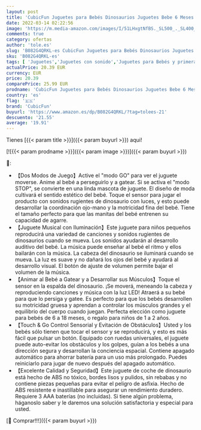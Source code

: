 ```yaml
---
layout: post
title: 'CubicFun Juguetes para Bebés Dinosaurios Juguetes Bebe 6 Meses Touch & Go Juguetes Musicales para Bebes 1 año  Juegos Educativos Regalos para Niños Niñas Pequeños de 1 2 3 años'
date: 2022-03-14 02:22:56
image: 'https://m.media-amazon.com/images/I/51LHxgtNfBS._SL500_._SL400_.jpg'
comments: true
category: ofertas
author: 'tole.es'
slug: 'B082G4QRKL-es CubicFun Juguetes para Bebés Dinosaurios Juguetes Bebe 6...'
sku: 'B082G4QRKL-es'
tags: [ 'Juguetes','Juguetes con sonido','Juguetes para Bebés y primera infancia','Juguetes y juegos','bebe','bebés','cubicfun', ]
actualPrice: 20.39 EUR
currency: EUR
price: 20.39
comparePrice: 25.99 EUR
prodname: 'CubicFun Juguetes para Bebés Dinosaurios Juguetes Bebe 6 Meses Touch & Go Juguetes Musicales para Bebes 1 año  Juegos Educativos Regalos para Niños Niñas Pequeños de 1 2 3 años'
country: 'es'
flag: '🇪🇸'
brand: 'CubicFun'
buyurl: 'https://www.amazon.es/dp/B082G4QRKL/?tag=tolees-21'
descuento: '21.55'
average: '19.91'
---
```


Tienes [{{< param title >}}]({{< param buyurl >}}) aqui!

[![{{< param prodname >}}]({{< param image >}})]({{< param buyurl >}})

🔎:

- 【Dos Modos de Juego】Active el "modo GO" para ver el juguete moverse. Anime al bebé a perseguirlo y a gatear. Si se activa el "modo STOP", se convierte en una linda mascota de juguete. El diseño de moda cultivará el sentido estético del bebé. Toque el sensor para jugar el producto con sonidos rugientes de dinosaurio con luces, y esto puede desarrollar la coordinación ojo-mano y la motricidad fina del bebé. Tiene el tamaño perfecto para que las manitas del bebé entrenen su capacidad de agarre.
- 【Juguete Musical con Iluminación】Este juguete para niños pequeños reproducirá una variedad de canciones y sonidos rugientes de dinosaurios cuando se mueva. Los sonidos ayudarán al desarrollo auditivo del bebé. La música puede enseñar al bebé el ritmo y ellos bailarán con la música. La cabeza del dinosaurio se iluminará cuando se mueva. La luz es suave y no dañará los ojos del bebé y ayudará al desarrollo visual. El botón de ajuste de volumen permite bajar el volumen de la música.
- 【Animar al Bebé a Gatear y a Desarrollar sus Músculos】Toque el sensor en la espalda del dinosaurio. ¡Se moverá, meneando la cabeza y reproduciendo canciones y música con la luz LED! Atraerá a su bebé para que lo persiga y gatee. Es perfecto para que los bebés desarrollen su motricidad gruesa y aprendan a controlar los músculos grandes y el equilibrio del cuerpo cuando juegan. Perfecta elección como juguete para bebés de 6 a 18 meses, o regalo para niños de 1 a 2 años.
- 【Touch & Go Control Sensorial y Evitación de Obstáculos】Usted y los bebés sólo tienen que tocar el sensor y se reproducirá, y esto es más fácil que pulsar un botón. Equipado con ruedas universales, el juguete puede auto-evitar los obstáculos y los golpes, guían a los bebés a una dirección segura y desarrollan la conciencia espacial. Contiene apagado automático para ahorrar batería para un uso más prolongado. Puedes reiniciarlo para jugar de nuevo después del apagado automático.
- 【Excelente Calidad y Seguridad】Este juguete de coche de dinosaurio está hecho de ABS no tóxico, bordes lisos y pulidos, sin rebabas y no contiene piezas pequeñas para evitar el peligro de asfixia. Hecho de ABS resistente e inastillable para asegurar un rendimiento duradero. Requiere 3 AAA baterías (no incluidas). Si tiene algún problema, háganoslo saber y le daremos una solución satisfactoria y especial para usted.

[🛒 Comprar!!!]({{< param buyurl >}})
